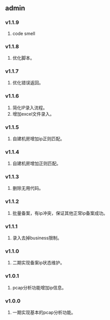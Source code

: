 ## admin

### v1.1.9
1. code smell

### v1.1.8
1. 优化脚本。

### v1.1.7
1. 优化错误返回。

### v1.1.6
1. 简化IP录入流程。
2. 增加excel文件录入。

### v1.1.5
1. 自建机房增加ip正则匹配。

### v1.1.4
1. 自建机房增加正则匹配。

### v1.1.3
1. 删除无用代码。

### v1.1.2
1. 批量备案，有ip冲突，保证其他正常ip备案成功。

### v1.1.1
1. 录入去掉business限制。

### v1.1.0
1. 二期实现备案ip状态维护。

### v1.0.1
1. pcap分析功能增加ip信息。

### v1.0.0
1. 一期实现基本的pcap分析功能。
